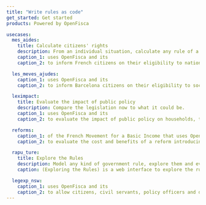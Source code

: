 ```yaml
---
title: "Write rules as code"
get_started: Get started
products: Powered by OpenFisca

usecases:
  mes_aides:
    title: Calculate citizens' rights
    description: From an individual situation, calculate any rule of a tax and benefit system.
    caption_1: uses OpenFisca and its
    caption_2: to inform French citizens on their eligibility to national and local benefits.

  les_meves_ajudes:
    caption_1: uses OpenFisca and its
    caption_2: to inform Barcelona citizens on their eligibility to social benefits.

  leximpact:
    title: Evaluate the impact of public policy
    description: Compare the legislation now to what it could be.
    caption_1: uses OpenFisca and its
    caption_2: to evaluate the impact of public policy on households, thanks to a simulator dedicated to the income tax.

  reforms:
    caption_1: of the French Movement for a Basic Income that uses OpenFisca and its
    caption_2: to evaluate the cost and benefits of a reform introducing a basic income in France.

  rapu_ture:
    title: Explore the Rules
    description: Model any kind of government rule, explore them and evaluate who is eligible to what.
    caption: (Exploring the Rules) is a web interface to explore the rules in New Zealand's Openfisca built from government legislation, regulation and some policies.

  legexp_nsw:
    caption_1: uses OpenFisca and its
    caption_2: to allow citizens, civil servants, policy officers and developers to explore government rules.
---
```

